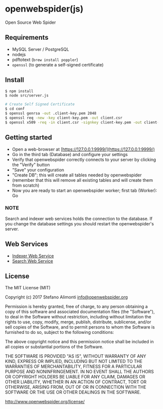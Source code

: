 # openwebspider(js)

Open Source Web Spider

## Requirements

- MySQL Server / PostgreSQL
- nodejs
- pdftotext (`brew install poppler`)
- `openssl` (to generate a self-signed certificate)

## Install

```sh
$ npm install
$ node src/server.js

# Create Self Signed Certificate
$ cd conf
$ openssl genrsa -out .client-key.pem 2048
$ openssl req -new -key client-key.pem -out client.csr
$ openssl x509 -req -in client.csr -signkey client-key.pem -out client-cert.pem
```

## Getting started

- Open a web-browser at [https://127.0.0.1:9999/](https://127.0.0.1:9999/)
- Go in the third tab (Database) and configure your settings
- Verify that openwebspider correctly connects to your server by clicking the "Verify" button
- "Save" your configuration
- "Create DB"; this will create all tables needed by openwebspider
- (remember that this will remove all existing tables and will create them from scratch)
- Now you are ready to start an openwebspider worker; first tab (Worker): Go

### NOTE

Search and indexer web services holds the connection to the database.
If you change the database settings you should restart the openwebspider's server.

## Web Services

- [Indexer Web Service](http://www.openwebspider.org/documentation/openwebspider-js/openwebspider-indexer-web-service/ "Indexer Web Service")
- [Search Web Service](http://www.openwebspider.org/documentation/openwebspider-js/search-web-service/ "Search Web Service")


## License

The MIT License (MIT)

Copyright (c) 2017 Stefano Alimonti <info@openwebspider.org>

Permission is hereby granted, free of charge, to any person obtaining a copy
of this software and associated documentation files (the "Software"), to deal
in the Software without restriction, including without limitation the rights
to use, copy, modify, merge, publish, distribute, sublicense, and/or sell
copies of the Software, and to permit persons to whom the Software is
furnished to do so, subject to the following conditions:

The above copyright notice and this permission notice shall be included in
all copies or substantial portions of the Software.

THE SOFTWARE IS PROVIDED "AS IS", WITHOUT WARRANTY OF ANY KIND, EXPRESS OR
IMPLIED, INCLUDING BUT NOT LIMITED TO THE WARRANTIES OF MERCHANTABILITY,
FITNESS FOR A PARTICULAR PURPOSE AND NONINFRINGEMENT. IN NO EVENT SHALL THE
AUTHORS OR COPYRIGHT HOLDERS BE LIABLE FOR ANY CLAIM, DAMAGES OR OTHER
LIABILITY, WHETHER IN AN ACTION OF CONTRACT, TORT OR OTHERWISE, ARISING FROM,
OUT OF OR IN CONNECTION WITH THE SOFTWARE OR THE USE OR OTHER DEALINGS IN
THE SOFTWARE.

http://www.openwebspider.org/license/
